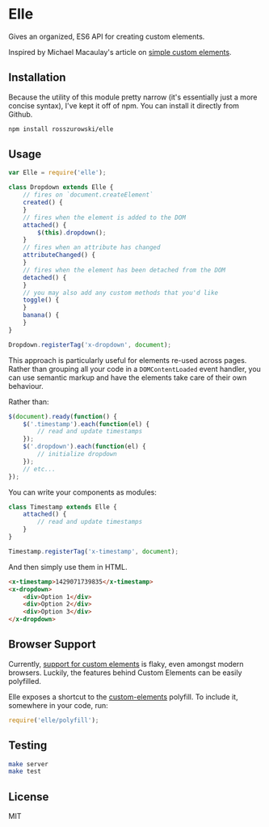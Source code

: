 # Elle

Gives an organized, ES6 API for creating custom elements.

Inspired by Michael Macaulay's article on [simple custom elements](http://michaelmac.org/semantic-ui,/custom-elements,/ampersand,/backbone/2015/04/08/custom-elements-to-solve-simple-problems.html).

## Installation

Because the utility of this module pretty narrow (it's essentially just a more concise syntax), I've kept it off of npm. You can install it directly from Github.

```bash
npm install rosszurowski/elle
```

## Usage

```js
var Elle = require('elle');

class Dropdown extends Elle {
	// fires on `document.createElement`
	created() {
	}
	// fires when the element is added to the DOM
	attached() {
		$(this).dropdown();
	}
	// fires when an attribute has changed
	attributeChanged() {
	}
	// fires when the element has been detached from the DOM
	detached() {
	}
	// you may also add any custom methods that you'd like
	toggle() {
	}
	banana() {
	}
}

Dropdown.registerTag('x-dropdown', document);
```

This approach is particularly useful for elements re-used across pages. Rather than grouping all your code in a `DOMContentLoaded` event handler, you can use semantic markup and have the elements take care of their own behaviour.

Rather than:
```js
$(document).ready(function() {
	$('.timestamp').each(function(el) {
		// read and update timestamps
	});
	$('.dropdown').each(function(el) {
		// initialize dropdown
	});
	// etc...
});
```

You can write your components as modules:

```js
class Timestamp extends Elle {
	attached() {
		// read and update timestamps
	}
}

Timestamp.registerTag('x-timestamp', document);
```

And then simply use them in HTML.

```html
<x-timestamp>1429071739835</x-timestamp>
<x-dropdown>
	<div>Option 1</div>
	<div>Option 2</div>
	<div>Option 3</div>
</x-dropdown>
```


## Browser Support

Currently, [support for custom elements](http://caniuse.com/#feat=custom-elements) is flaky, even amongst modern browsers. Luckily, the features behind Custom Elements can be easily polyfilled.

Elle exposes a shortcut to the [custom-elements](https://github.com/oliver-moran/custom-elements) polyfill. To include it, somewhere in your code, run:

```js
require('elle/polyfill');
```

## Testing

```bash
make server
make test
```

## License

MIT
